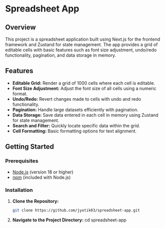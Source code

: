 # Spreadsheet App

## Overview

This project is a spreadsheet application built using Next.js for the frontend framework and Zustand for state management. The app provides a grid of editable cells with basic features such as font size adjustment, undo/redo functionality, pagination, and data storage in memory.

## Features

- **Editable Grid:** Render a grid of 1000 cells where each cell is editable.
- **Font Size Adjustment:** Adjust the font size of all cells using a numeric format.
- **Undo/Redo:** Revert changes made to cells with undo and redo functionality.
- **Pagination:** Handle large datasets efficiently with pagination.
- **Data Storage:** Save data entered in each cell in memory using Zustand for state management.
- **Search and Filter:** Quickly locate specific data within the grid.
- **Cell Formatting:** Basic formatting options for text alignment.

## Getting Started

### Prerequisites

- [Node.js](https://nodejs.org/) (version 18 or higher)
- [npm](https://www.npmjs.com/) (included with Node.js)

### Installation

1. **Clone the Repository:**

   ```bash
   git clone https://github.com/jyotik03/spreadsheet-app.git
2. **Navigate to the Project Directory:**
   cd spreadsheet-app

